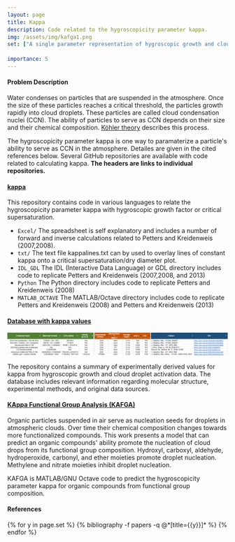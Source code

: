 ```yaml
---
layout: page
title: Kappa
description: Code related to the hygroscopicity parameter kappa.
img: /assets/img/kafga1.png
set: ["A single parameter representation of hygroscopic growth and cloud condensation nucleus activity","A single parameter representation of hygroscopic growth and cloud condensation nucleus activity – Part 2: Including solubility","A single parameter representation of hygroscopic growth and cloud condensation nucleus activity &ndash; Part 3: Including surfactant partitioning","Prediction of cloud condensation nuclei activity for organic compounds using functional group contribution methods"]

importance: 5
---
```


#### Problem Description
Water condenses on particles that are suspended in the atmosphere. Once the size of these
particles reaches a critical threshold, the particles growth rapidly into cloud droplets. 
These particles are called cloud condensation nuclei (CCN). The ability of particles to 
serve as CCN depends on their size and their chemical composition. [Köhler theory](https://en.wikipedia.org/wiki/K%C3%B6hler_theory)
describes this process.

The hygroscopicity parameter kappa is one way to paramaterize a particle's ability to serve
as CCN in the atmosphere. Detailes are given in the cited references below. Several GitHub 
repositories are available with code related to calculating kappa. **The headers
are links to individual repositories.**

#### [kappa](https://github.com/mdpetters/kappa)

This repository contains code in various languages to relate the hygroscopicity parameter 
kappa with hygroscopic growth factor or critical supersaturation. 

- ```Excel/``` The spreadsheet is self explanatory and includes a number of forward and inverse calculations related to Petters and Kreidenweis (2007,2008).
- ```txt/``` The text file kappalines.txt can by used to overlay lines of constant kappa onto a critical supersaturation/dry diameter plot.
- ```IDL_GDL``` The IDL (Interactive Data Language) or GDL directory includes code to replicate Petters and Kreidenweis (2007,2008, and 2013)
- ```Python``` The Python directory includes code to replicate Petters and Kreidenweis (2008)
- ```MATLAB_OCTAVE``` The MATLAB/Octave directory includes code to replicate Petters and Kreidenweis (2008) and Petters and Kreidenweis (2013)


#### [Database with kappa values](https://mdpetters.github.io/kappa/index.html)

<img src="/assets/img/SampleDB.png" alt="drawing" width="750"/>

The repository contains a summary of experimentally derived values for kappa from hygroscopic 
growth and cloud droplet activation data. The database includes relevant information regarding 
molecular structure, experimental methods, and original data sources.



#### [KAppa Functional Group Analysis (KAFGA)](https://github.com/mdpetters/KAFGA)

Organic particles suspended in air serve as nucleation seeds for droplets in atmospheric clouds. Over time their chemical composition changes towards more functionalized compounds. This work presents a model that can predict an organic compounds' ability promote the nucleation of cloud drops from its functional group composition. Hydroxyl, carboxyl, aldehyde, hydroperoxide, carbonyl, and ether moieties promote droplet nucleation. Methylene and nitrate moieties inhibit droplet nucleation.

KAFGA is MATLAB/GNU Octave code to predict the hygroscopicity parameter kappa for organic compounds from functional group composition.

#### References
<div class="publications">
{% for y in page.set %}
  {% bibliography -f papers -q @*[title={{y}}]* %}
{% endfor %}
</div>
